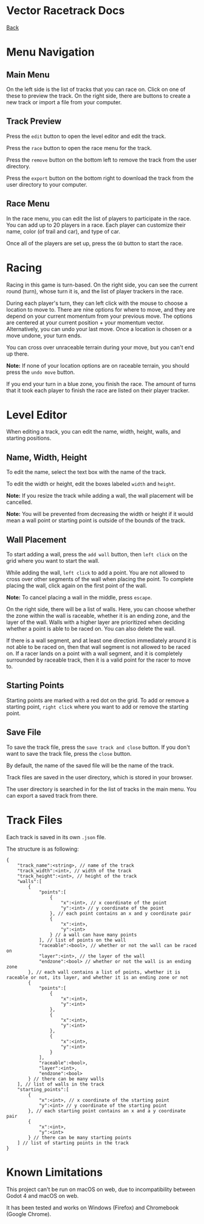# Vector Racetrack Docs

[Back](https://alexduggan1.github.io/SeniorProject/VectorRacetrack/)


# Menu Navigation

## Main Menu

On the left side is the list of tracks that you can race on. Click on one of these to preview the track. On the right side, there are buttons to create a new track or import a file from your computer.


## Track Preview

Press the `edit` button to open the level editor and edit the track.

Press the `race` button to open the race menu for the track.

Press the `remove` button on the bottom left to remove the track from the user directory.

Press the `export` button on the bottom right to download the track from the user directory to your computer.


## Race Menu

In the race menu, you can edit the list of players to participate in the race. You can add up to 20 players in a race. Each player can customize their name, color (of trail and car), and type of car.

Once all of the players are set up, press the `GO` button to start the race.


# Racing

Racing in this game is turn-based. On the right side, you can see the current round (turn), whose turn it is, and the list of player trackers in the race.

During each player's turn, they can left click with the mouse to choose a location to move to. There are nine options for where to move, and they are depend on your current momentum from your previous move. The options are centered at your current position + your momentum vector. Alternatively, you can undo your last move. Once a location is chosen or a move undone, your turn ends.

You can cross over unraceable terrain during your move, but 
you can't end up there.

**Note:** If none of your location options are on raceable terrain, you should press the `undo move` button.

If you end your turn in a blue zone, you finish the race. The amount of turns that it took each player to finish the race are listed on their player tracker.


# Level Editor

When editing a track, you can edit the name, width, height, walls, and starting positions.

## Name, Width, Height

To edit the name, select the text box with the name of the track.

To edit the width or height, edit the boxes labeled `width` and `height`. 

**Note:** If you resize the track while adding a wall, the wall placement will be cancelled.

**Note:** You will be prevented from decreasing the width or height if it would mean a wall point or starting point is outside of the bounds of the track.


## Wall Placement

To start adding a wall, press the `add wall` button, then `left click` on the grid where you want to start the wall.

While adding the wall, `left click` to add a point. You are not allowed to cross over other segments of the wall when placing the point. To complete placing the wall, click again on the first point of the wall.

**Note:** To cancel placing a wall in the middle, press `escape`.

On the right side, there will be a list of walls. Here, you can choose whether the zone within the wall is raceable, whether it is an ending zone, and the layer of the wall. Walls with a higher layer are prioritized when deciding whether a point is able to be raced on. You can also delete the wall.

If there is a wall segment, and at least one direction immediately around it is not able to be raced on, then that wall segment is not allowed to be raced on. If a racer lands on a point with a wall segment, and it is completely surrounded by raceable track, then it is a valid point for the racer to move to.


## Starting Points

Starting points are marked with a red dot on the grid. To add or remove a starting point, `right click` where you want to add or remove the starting point.


## Save File

To save the track file, press the `save track and close` button. If you don't want to save the track file, press the `close` button.

By default, the name of the saved file will be the name of the track.

Track files are saved in the user directory, which is stored in your browser.

The user directory is searched in for the list of tracks in the main menu. You can export a saved track from there.


# Track Files

Each track is saved in its own `.json` file.

The structure is as following:

    {
        "track_name":<string>, // name of the track
        "track_width":<int>, // width of the track
        "track_height":<int>, // height of the track
        "walls":[
            {
                "points":[
                    {
                        "x":<int>, // x coordinate of the point
                        "y":<int> // y coordinate of the point
                    }, // each point contains an x and y coordinate pair
                    {
                        "x":<int>,
                        "y":<int>
                    } // a wall can have many points
                ], // list of points on the wall
                "raceable":<bool>, // whether or not the wall can be raced on
                "layer":<int>, // the layer of the wall
                "endzone":<bool> // whether or not the wall is an ending zone
            }, // each wall contains a list of points, whether it is raceable or not, its layer, and whether it is an ending zone or not
            {
                "points":[
                    {
                        "x":<int>,
                        "y":<int>
                    },
                    {
                        "x":<int>,
                        "y":<int>
                    },
                    {
                        "x":<int>,
                        "y":<int>
                    }
                ],
                "raceable":<bool>,
                "layer":<int>,
                "endzone":<bool>
            } // there can be many walls
        ], // list of walls in the track
        "starting_points":[
            {
                "x":<int>, // x coordinate of the starting point
                "y":<int> // y coordinate of the starting point
            }, // each starting point contains an x and a y coordinate pair
            {
                "x":<int>,
                "y":<int>
            } // there can be many starting points
        ] // list of starting points in the track
    }


# Known Limitations

This project can't be run on macOS on web, due to incompatibility between Godot 4 and macOS on web.

It has been tested and works on Windows (Firefox) and Chromebook (Google Chrome).